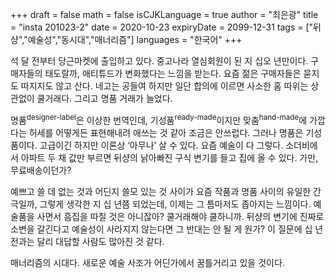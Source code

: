 +++
draft = false
math = false
isCJKLanguage = true
author = "최은광"
title = "insta 201023-2"
date = 2020-10-23
expiryDate = 2099-12-31
tags = ["뒤샹","예술성","동시대","매너리즘"]
languages = "한국어"
+++

석 달 전부터 당근마켓에 출입하고 있다. 중고나라 열심회원이 된 지 십오 년만이다. 구매자들의 태도랄까, 애티튜드가 변화했다는 느낌을 받는다. 요즘 젊은 구매자들은 묻지도 따지지도 않고 산다. 네고는 공들여 하지만 일단 합의에 이르면 사소한 홈 따위는 상관없이 쿨거래다. 그리고 명품 거래가 늘었다.

명품<sup>designer-label</sup>은 이상한 번역인데, 기성품<sup>ready-made</sup>이지만 맞춤<sup>hand-made</sup>에 가깝다는 허세를 어떻게든 표현해내려 애쓰는 것 같아 조금은 안쓰럽다. 그러나 명품은 기성품이다. 고급이긴 하지만 이론상 ‘아무나’ 살 수 있다. 요즘 예술이 다 그렇다. 소더비에서 아파트 두 채 값만 부르면 뒤샹의 낡아빠진 구식 변기를 들고 집에 올 수 있다. 가만, 무료배송이던가?

예쁘고 쓸 데 없는 것과 어딘지 쓸모 있는 것 사이가 요즘 작품과 명품 사이의 유일한 간극일까, 그렇게 생각한 지 십 년쯤 되었는데, 이제는 그 틈마저도 좁아지는 느낌이다. 예술품을 사면서 흠집을 따질 것은 아니잖아? 쿨거래해야 쿨하니까. 뒤샹의 변기에 진짜로 소변을 갈긴다고 예술성이 사라지지 않는다면 그 반대는 안 될 게 원가? 이 질문에 십 년 전과는 달리 대답할 사람도 많아진 것 같다.

매너리즘의 시대다. 새로운 예술 사조가 어딘가에서 꿈틀거리고 있을 것이다. 